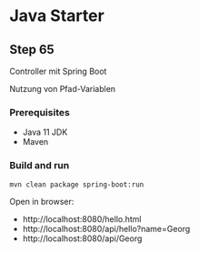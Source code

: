 # Java Starter #

## Step 65

Controller mit Spring Boot

Nutzung von Pfad-Variablen

### Prerequisites
- Java 11 JDK
- Maven

### Build and run

```shell
mvn clean package spring-boot:run
```
Open in browser:
- http://localhost:8080/hello.html
- http://localhost:8080/api/hello?name=Georg
- http://localhost:8080/api/Georg
